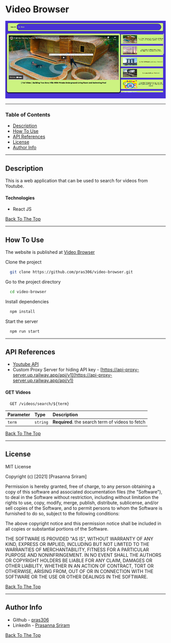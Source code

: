 # Video Browser

![Videobrowser](src/assets/images/video_browser.png)

---

### Table of Contents

- [Description](#description)
- [How To Use](#how-to-use)
- [API References](#api-references)
- [License](#license)
- [Author Info](#author-info)

---

## Description

This is a web application that can be used to search for videos from Youtube.

#### Technologies

- React JS

[Back To The Top](#video-browser)

---

## How To Use

The website is published at [Video Browser](https://pras306.github.io/video-browser/)

Clone the project 

```bash
  git clone https://github.com/pras306/video-browser.git
```

Go to the project directory

```bash
  cd video-browser
```

Install dependencies

```bash
  npm install
```

Start the server

```bash
  npm run start
```

---

## API References

- [Youtube API](https://developers.google.com/youtube/v3)
- Custom Proxy Server for hiding API key - [https://api-proxy-server.up.railway.app/api/v1](https://api-proxy-server.up.railway.app/api/v1)

#### GET Videos

```http
  GET /videos/search/${term}
```

| Parameter   | Type     | Description                                       |
| :---------- | :------- | :------------------------------------------------ |
| `term`      | `string` | **Required**. the search term of videos to fetch  |



[Back To The Top](#video-browser)

---

## License

MIT License

Copyright (c) [2021] [Prasanna Sriram]

Permission is hereby granted, free of charge, to any person obtaining a copy
of this software and associated documentation files (the "Software"), to deal
in the Software without restriction, including without limitation the rights
to use, copy, modify, merge, publish, distribute, sublicense, and/or sell
copies of the Software, and to permit persons to whom the Software is
furnished to do so, subject to the following conditions:

The above copyright notice and this permission notice shall be included in all
copies or substantial portions of the Software.

THE SOFTWARE IS PROVIDED "AS IS", WITHOUT WARRANTY OF ANY KIND, EXPRESS OR
IMPLIED, INCLUDING BUT NOT LIMITED TO THE WARRANTIES OF MERCHANTABILITY,
FITNESS FOR A PARTICULAR PURPOSE AND NONINFRINGEMENT. IN NO EVENT SHALL THE
AUTHORS OR COPYRIGHT HOLDERS BE LIABLE FOR ANY CLAIM, DAMAGES OR OTHER
LIABILITY, WHETHER IN AN ACTION OF CONTRACT, TORT OR OTHERWISE, ARISING FROM,
OUT OF OR IN CONNECTION WITH THE SOFTWARE OR THE USE OR OTHER DEALINGS IN THE
SOFTWARE.

[Back To The Top](#video-browser)

---

## Author Info

- Github - [pras306](https://github.com/pras306)
- LinkedIn - [Prasanna Sriram](https://www.linkedin.com/in/prasanna-sriram/)

[Back To The Top](#video-browser)